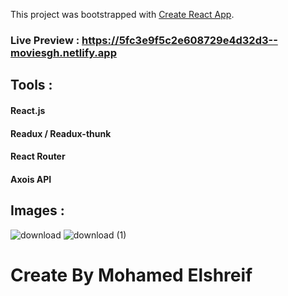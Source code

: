 This project was bootstrapped with [Create React App](https://github.com/facebook/create-react-app).

### Live Preview : https://5fc3e9f5c2e608729e4d32d3--moviesgh.netlify.app

## Tools : 
#### React.js
#### Readux / Readux-thunk
#### React Router
#### Axois API

## Images : 
![download](https://user-images.githubusercontent.com/43346326/100550567-88abd800-3283-11eb-8a76-a5c30f38be50.png)
![download (1)](https://user-images.githubusercontent.com/43346326/100550573-95303080-3283-11eb-911e-7d1658dac787.png)

# Create By Mohamed Elshreif 
